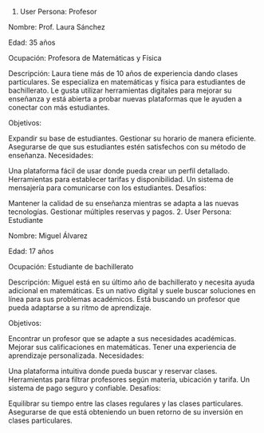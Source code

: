 1. User Persona: Profesor

Nombre: Prof. Laura Sánchez

Edad: 35 años

Ocupación: Profesora de Matemáticas y Física

Descripción:
Laura tiene más de 10 años de experiencia dando clases particulares. Se especializa en matemáticas y física para estudiantes de bachillerato. Le gusta utilizar herramientas digitales para mejorar su enseñanza y está abierta a probar nuevas plataformas que le ayuden a conectar con más estudiantes.

Objetivos:

Expandir su base de estudiantes.
Gestionar su horario de manera eficiente.
Asegurarse de que sus estudiantes estén satisfechos con su método de enseñanza.
Necesidades:

Una plataforma fácil de usar donde pueda crear un perfil detallado.
Herramientas para establecer tarifas y disponibilidad.
Un sistema de mensajería para comunicarse con los estudiantes.
Desafíos:

Mantener la calidad de su enseñanza mientras se adapta a las nuevas tecnologías.
Gestionar múltiples reservas y pagos.
2. User Persona: Estudiante

Nombre: Miguel Álvarez

Edad: 17 años

Ocupación: Estudiante de bachillerato

Descripción:
Miguel está en su último año de bachillerato y necesita ayuda adicional en matemáticas. Es un nativo digital y suele buscar soluciones en línea para sus problemas académicos. Está buscando un profesor que pueda adaptarse a su ritmo de aprendizaje.

Objetivos:

Encontrar un profesor que se adapte a sus necesidades académicas.
Mejorar sus calificaciones en matemáticas.
Tener una experiencia de aprendizaje personalizada.
Necesidades:

Una plataforma intuitiva donde pueda buscar y reservar clases.
Herramientas para filtrar profesores según materia, ubicación y tarifa.
Un sistema de pago seguro y confiable.
Desafíos:

Equilibrar su tiempo entre las clases regulares y las clases particulares.
Asegurarse de que está obteniendo un buen retorno de su inversión en clases particulares.
